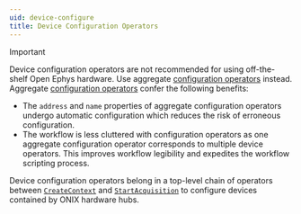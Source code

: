 ```yaml
---
uid: device-configure
title: Device Configuration Operators
---
```


> [!IMPORTANT]
>  Device configuration operators are not recommended for using off-the-shelf Open Ephys hardware. Use aggregate [configuration operators](xref:configure) instead. Aggregate [configuration operators](xref:configure) confer the following benefits:
> - The `address` and `name` properties of aggregate configuration operators undergo automatic configuration which reduces the risk of erroneous configuration.
> - The workflow is less cluttered with configuration operators as one aggregate configuration operator corresponds to multiple device operators. This improves workflow legibility and expedites the workflow scripting process.

Device configuration operators belong in a top-level chain of operators between [`CreateContext`](xref:OpenEphys.Onix1.CreateContext) and [`StartAcquisition`](xref:OpenEphys.Onix1.StartAcquisition) to configure devices contained by ONIX hardware hubs.